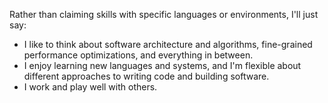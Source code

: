 ---
---

Rather than claiming skills with specific languages or environments, I'll just say:

- I like to think about software architecture and algorithms, fine-grained performance optimizations, and everything in between.
- I enjoy learning new languages and systems, and I'm flexible about different
  approaches to writing code and building software.
- I work and play well with others.
